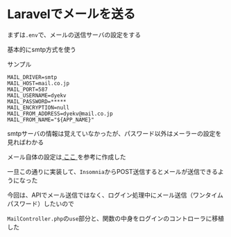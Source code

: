 # Laravelでメールを送る

まずは`.env`で、メールの送信サーバの設定をする

基本的にsmtp方式を使う

サンプル

```
MAIL_DRIVER=smtp
MAIL_HOST=mail.co.jp
MAIL_PORT=587
MAIL_USERNAME=dyekv
MAIL_PASSWORD=*****
MAIL_ENCRYPTION=null
MAIL_FROM_ADDRESS=dyekv@mail.co.jp
MAIL_FROM_NAME="${APP_NAME}"
```

smtpサーバの情報は覚えていなかったが、パスワード以外はメーラーの設定を見ればわかる

メール自体の設定は[ ここ ](https://www.ritolab.com/entry/38)を参考に作成した

一旦この通りに実装して、`Insomnia`からPOST送信するとメールが送信できるようになった

今回は、APIでメール送信ではなく、ログイン処理中にメール送信（ワンタイムパスワード）したいので

`MailController.php`の`use`部分と、関数の中身をログインのコントローラに移植した






